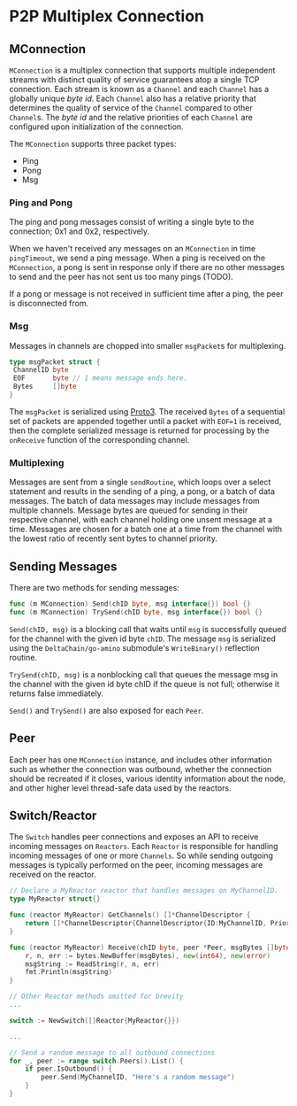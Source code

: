 # P2P Multiplex Connection

## MConnection

`MConnection` is a multiplex connection that supports multiple independent streams
with distinct quality of service guarantees atop a single TCP connection.
Each stream is known as a `Channel` and each `Channel` has a globally unique _byte id_.
Each `Channel` also has a relative priority that determines the quality of service
of the `Channel` compared to other `Channel`s.
The _byte id_ and the relative priorities of each `Channel` are configured upon
initialization of the connection.

The `MConnection` supports three packet types:

- Ping
- Pong
- Msg

### Ping and Pong

The ping and pong messages consist of writing a single byte to the connection; 0x1 and 0x2, respectively.

When we haven't received any messages on an `MConnection` in time `pingTimeout`, we send a ping message.
When a ping is received on the `MConnection`, a pong is sent in response only if there are no other messages
to send and the peer has not sent us too many pings (TODO).

If a pong or message is not received in sufficient time after a ping, the peer is disconnected from.

### Msg

Messages in channels are chopped into smaller `msgPacket`s for multiplexing.

```go
type msgPacket struct {
 ChannelID byte
 EOF       byte // 1 means message ends here.
 Bytes     []byte
}
```

The `msgPacket` is serialized using [Proto3](https://developers.google.com/protocol-buffers/docs/proto3).
The received `Bytes` of a sequential set of packets are appended together
until a packet with `EOF=1` is received, then the complete serialized message
is returned for processing by the `onReceive` function of the corresponding channel.

### Multiplexing

Messages are sent from a single `sendRoutine`, which loops over a select statement and results in the sending
of a ping, a pong, or a batch of data messages. The batch of data messages may include messages from multiple channels.
Message bytes are queued for sending in their respective channel, with each channel holding one unsent message at a time.
Messages are chosen for a batch one at a time from the channel with the lowest ratio of recently sent bytes to channel priority.

## Sending Messages

There are two methods for sending messages:

```go
func (m MConnection) Send(chID byte, msg interface{}) bool {}
func (m MConnection) TrySend(chID byte, msg interface{}) bool {}
```

`Send(chID, msg)` is a blocking call that waits until `msg` is successfully queued
for the channel with the given id byte `chID`. The message `msg` is serialized
using the `DeltaChain/go-amino` submodule's `WriteBinary()` reflection routine.

`TrySend(chID, msg)` is a nonblocking call that queues the message msg in the channel
with the given id byte chID if the queue is not full; otherwise it returns false immediately.

`Send()` and `TrySend()` are also exposed for each `Peer`.

## Peer

Each peer has one `MConnection` instance, and includes other information such as whether the connection
was outbound, whether the connection should be recreated if it closes, various identity information about the node,
and other higher level thread-safe data used by the reactors.

## Switch/Reactor

The `Switch` handles peer connections and exposes an API to receive incoming messages
on `Reactors`. Each `Reactor` is responsible for handling incoming messages of one
or more `Channels`. So while sending outgoing messages is typically performed on the peer,
incoming messages are received on the reactor.

```go
// Declare a MyReactor reactor that handles messages on MyChannelID.
type MyReactor struct{}

func (reactor MyReactor) GetChannels() []*ChannelDescriptor {
    return []*ChannelDescriptor{ChannelDescriptor{ID:MyChannelID, Priority: 1}}
}

func (reactor MyReactor) Receive(chID byte, peer *Peer, msgBytes []byte) {
    r, n, err := bytes.NewBuffer(msgBytes), new(int64), new(error)
    msgString := ReadString(r, n, err)
    fmt.Println(msgString)
}

// Other Reactor methods omitted for brevity
...

switch := NewSwitch([]Reactor{MyReactor{}})

...

// Send a random message to all outbound connections
for _, peer := range switch.Peers().List() {
    if peer.IsOutbound() {
        peer.Send(MyChannelID, "Here's a random message")
    }
}
```
